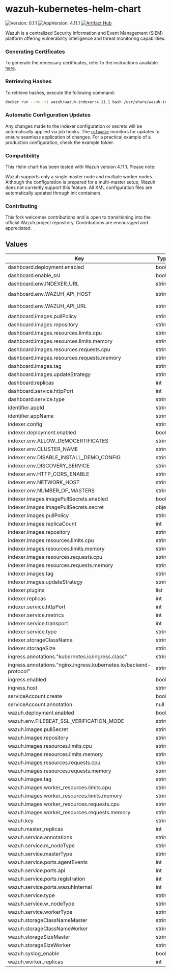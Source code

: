 # wazuh-kubernetes-helm-chart

![Version: 0.1.1](https://img.shields.io/badge/Version-0.0.1-informational?style=flat-square)
![AppVersion: 4.11.1](https://img.shields.io/badge/AppVersion-4.8.0-informational?style=flat-square)
[![Artifact Hub](https://img.shields.io/endpoint?url=https://artifacthub.io/badge/repository/wazuh-helm)](https://artifacthub.io/packages/search?repo=wazuh-helm)

Wazuh is a centralized Security Information and Event Management (SIEM) platform offering vulnerability intelligence and threat monitoring capabilities.

### Generating Certificates

To generate the necessary certificates, refer to the instructions available [here](https://github.com/wazuh/wazuh-kubernetes/blob/master/instructions.md).

### Retrieving Hashes

To retrieve hashes, execute the following command:

```bash
docker run --rm -ti wazuh/wazuh-indexer:4.11.1 bash /usr/share/wazuh-indexer/plugins/opensearch-security/tools/hash.sh`
```

### Automatic Configuration Updates

Any changes made to the indexer configuration or secrets will be automatically applied via job hooks. The [`reloader`](https://artifacthub.io/packages/helm/cloudnativeapp/reloader) monitors for updates to ensure seamless application of changes. For a practical example of a production configuration, check the example folder.

### Compatibility

This Helm chart has been tested with Wazuh version 4.11.1. Please note:

Wazuh supports only a single master node and multiple worker nodes. Although the configuration is prepared for a multi-master setup, Wazuh does not currently support this feature.
All XML configuration files are automatically updated through init containers.

### Contributing

This fork welcomes contributions and is open to transitioning into the official Wazuh project repository. Contributions are encouraged and appreciated.

## Values

| Key                                                                | Type   | Default                                               | Description |
| ------------------------------------------------------------------ | ------ | ----------------------------------------------------- | ----------- |
| dashboard.deployment.enabled                                       | bool   | `true`                                                |             |
| dashboard.enable_ssl                                               | bool   | `false`                                               |             |
| dashboard.env.INDEXER_URL                                          | string | `"https://wazuh-sand-indexer-rest"`                   |             |
| dashboard.env.WAZUH_API_HOST                                       | string | `"wazuh-manager-master-0.wazuh-sand-cluster"`         |             |
| dashboard.env.WAZUH_API_URL                                        | string | `"https://wazuh-manager-master-0.wazuh-sand-cluster"` |             |
| dashboard.images.pullPolicy                                        | string | `"IfNotPresent"`                                      |             |
| dashboard.images.repository                                        | string | `"wazuh/wazuh-dashboard"`                             |             |
| dashboard.images.resources.limits.cpu                              | string | `"900m"`                                              |             |
| dashboard.images.resources.limits.memory                           | string | `"1Gi"`                                               |             |
| dashboard.images.resources.requests.cpu                            | string | `"500m"`                                              |             |
| dashboard.images.resources.requests.memory                         | string | `"512Mi"`                                             |             |
| dashboard.images.tag                                               | string | `"4.11.1"`                                            |             |
| dashboard.images.updateStrategy                                    | string | `"OnDelete"`                                          |             |
| dashboard.replicas                                                 | int    | `1`                                                   |             |
| dashboard.service.httpPort                                         | int    | `5601`                                                |             |
| dashboard.service.type                                             | string | `"ClusterIP"`                                         |             |
| identifier.appId                                                   | string | `"sand"`                                              |             |
| identifier.appName                                                 | string | `"wazuh"`                                             |             |
| indexer.config                                                     | string | `nil`                                                 |             |
| indexer.deployment.enabled                                         | bool   | `true`                                                |             |
| indexer.env.ALLOW_DEMOCERTIFICATES                                 | string | `"false"`                                             |             |
| indexer.env.CLUSTER_NAME                                           | string | `"wazuh"`                                             |             |
| indexer.env.DISABLE_INSTALL_DEMO_CONFIG                            | string | `"true"`                                              |             |
| indexer.env.DISCOVERY_SERVICE                                      | string | `"wazuh-sand-indexer-nodes"`                          |             |
| indexer.env.HTTP_CORS_ENABLE                                       | string | `"false"`                                             |             |
| indexer.env.NETWORK_HOST                                           | string | `"0.0.0.0"`                                           |             |
| indexer.env.NUMBER_OF_MASTERS                                      | string | `"3"`                                                 |             |
| indexer.images.imagePullSecrets.enabled                            | bool   | `false`                                               |             |
| indexer.images.imagePullSecrets.secret                             | object | `{}`                                                  |             |
| indexer.images.pullPolicy                                          | string | `"IfNotPresent"`                                      |             |
| indexer.images.replicaCount                                        | int    | `3`                                                   |             |
| indexer.images.repository                                          | string | `"wazuh/wazuh-indexer"`                               |             |
| indexer.images.resources.limits.cpu                                | string | `"800m"`                                              |             |
| indexer.images.resources.limits.memory                             | string | `"2Gi"`                                               |             |
| indexer.images.resources.requests.cpu                              | string | `"500m"`                                              |             |
| indexer.images.resources.requests.memory                           | string | `"1Gi"`                                               |             |
| indexer.images.tag                                                 | string | `"4.11.1"`                                            |             |
| indexer.images.updateStrategy                                      | string | `"RollingUpdate"`                                     |             |
| indexer.plugins                                                    | list   | `[]`                                                  |             |
| indexer.replicas                                                   | int    | `3`                                                   |             |
| indexer.service.httpPort                                           | int    | `9200`                                                |             |
| indexer.service.metrics                                            | int    | `9600`                                                |             |
| indexer.service.transport                                          | int    | `9300`                                                |             |
| indexer.service.type                                               | string | `"ClusterIP"`                                         |             |
| indexer.storageClassName                                           | string | `"gp2"`                                               |             |
| indexer.storageSize                                                | string | `"50Gi"`                                              |             |
| ingress.annotations."kubernetes.io/ingress.class"                  | string | `"nginx"`                                             |             |
| ingress.annotations."nginx.ingress.kubernetes.io/backend-protocol" | string | `"HTTPS"`                                             |             |
| ingress.enabled                                                    | bool   | `false`                                               |             |
| ingress.host                                                       | string | `"wazuh.example.com"`                                 |             |
| serviceAccount.create                                              | bool   | `true`                                                |             |
| serviceAccount.annotation                                          | null   | `true`                                                |             |
| wazuh.deployment.enabled                                           | bool   | `true`                                                |             |
| wazuh.env.FILEBEAT_SSL_VERIFICATION_MODE                           | string | `"none"`                                              |             |
| wazuh.images.pullSecret                                            | string | `"regcred"`                                           |             |
| wazuh.images.repository                                            | string | `"wazuh/wazuh-manager"`                               |             |
| wazuh.images.resources.limits.cpu                                  | string | `"850m"`                                              |             |
| wazuh.images.resources.limits.memory                               | string | `"1Gi"`                                               |             |
| wazuh.images.resources.requests.cpu                                | string | `"500m"`                                              |             |
| wazuh.images.resources.requests.memory                             | string | `"500Mi"`                                             |             |
| wazuh.images.tag                                                   | string | `"4.11.1"`                                            |             |
| wazuh.images.worker_resources.limits.cpu                           | string | `"1500m"`                                             |             |
| wazuh.images.worker_resources.limits.memory                        | string | `"2Gi"`                                               |             |
| wazuh.images.worker_resources.requests.cpu                         | string | `"1000m"`                                             |             |
| wazuh.images.worker_resources.requests.memory                      | string | `"1Gi"`                                               |             |
| wazuh.key                                                          | string | `"c98b62a9b6169ac5f67dae55ae4a9088"`                  |             |
| wazuh.master_replicas                                              | int    | `1`                                                   |             |
| wazuh.service.annotations                                          | string | `"null"`                                              |             |
| wazuh.service.m_nodeType                                           | string | `"master"`                                            |             |
| wazuh.service.masterType                                           | string | `"ClusterIP"`                                         |             |
| wazuh.service.ports.agentEvents                                    | int    | `1514`                                                |             |
| wazuh.service.ports.api                                            | int    | `55000`                                               |             |
| wazuh.service.ports.registration                                   | int    | `1515`                                                |             |
| wazuh.service.ports.wazuhInternal                                  | int    | `1516`                                                |             |
| wazuh.service.type                                                 | string | `"ClusterIP"`                                         |             |
| wazuh.service.w_nodeType                                           | string | `"worker"`                                            |             |
| wazuh.service.workerType                                           | string | `"ClusterIP"`                                         |             |
| wazuh.storageClassNameMaster                                       | string | `"gp2"`                                               |             |
| wazuh.storageClassNameWorker                                       | string | `"gp2"`                                               |             |
| wazuh.storageSizeMaster                                            | string | `"50Gi"`                                              |             |
| wazuh.storageSizeWorker                                            | string | `"50Gi"`                                              |             |
| wazuh.syslog_enable                                                | bool   | `true`                                                |             |
| wazuh.worker_replicas                                              | int    | `2`                                                   |             |
